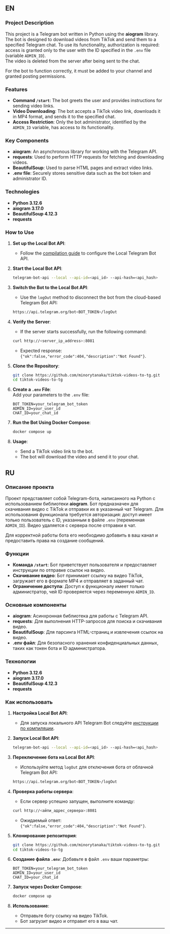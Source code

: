 ## EN

### Project Description

This project is a Telegram bot written in Python using the **aiogram** library. The bot is designed to download videos from TikTok and send them to a specified Telegram chat. To use its functionality, authorization is required: access is granted only to the user with the ID specified in the `.env` file (variable `ADMIN_ID`).  
The video is deleted from the server after being sent to the chat.

For the bot to function correctly, it must be added to your channel and granted posting permissions.

### Features

- **Command `/start`**: The bot greets the user and provides instructions for sending video links.
- **Video Downloading**: The bot accepts a TikTok video link, downloads it in MP4 format, and sends it to the specified chat.
- **Access Restriction**: Only the bot administrator, identified by the `ADMIN_ID` variable, has access to its functionality.

### Key Components

- **aiogram**: An asynchronous library for working with the Telegram API.
- **requests**: Used to perform HTTP requests for fetching and downloading videos.
- **BeautifulSoup**: Used to parse HTML pages and extract video links.
- **.env file**: Securely stores sensitive data such as the bot token and administrator ID.

### Technologies

- **Python 3.12.6**
- **aiogram 3.17.0**
- **BeautifulSoup 4.12.3**
- **requests**

### How to Use

1. **Set up the Local Bot API**:
    
    - Follow the [compilation guide](https://tdlib.github.io/telegram-bot-api/build.html) to configure the Local Telegram Bot API.
2. **Start the Local Bot API**:
    
    ```bash
    telegram-bot-api --local --api-id=<api_id> --api-hash=<api_hash>
    ```
    
3. **Switch the Bot to the Local Bot API**:
    
    - Use the `logOut` method to disconnect the bot from the cloud-based Telegram Bot API:
    
    ```bash
    https://api.telegram.org/bot<BOT_TOKEN>/logOut
    ```
    
4. **Verify the Server**:
    
    - If the server starts successfully, run the following command:
    
    ```bash
    curl http://<server_ip_address>:8081
    ```
    
    - Expected response: `{"ok":false,"error_code":404,"description":"Not Found"}`.
5. **Clone the Repository**:
    
    ```bash
    git clone https://github.com/minorytanaka/tiktok-videos-to-tg.git
    cd tiktok-videos-to-tg
    ```
    
6. **Create a `.env` File**:  
    Add your parameters to the `.env` file:
    
    ```env
    BOT_TOKEN=your_telegram_bot_token
    ADMIN_ID=your_user_id
    CHAT_ID=your_chat_id
    ```
    
7. **Run the Bot Using Docker Compose**:
    
    ```bash
    docker compose up
    ```
    
8. **Usage**:
    
    - Send a TikTok video link to the bot.
    - The bot will download the video and send it to your chat.

## RU

### Описание проекта

Проект представляет собой Telegram-бота, написанного на Python с использованием библиотеки **aiogram**. Бот предназначен для скачивания видео с TikTok и отправки их в указанный чат Telegram. Для использования функционала требуется авторизация: доступ имеет только пользователь с ID, указанным в файле `.env` (переменная `ADMIN_ID`).
Видео удаляется с сервера после отправки в чат.

Для корректной работы бота его необходимо добавить в ваш канал и предоставить права на создание сообщений.

### Функции

- **Команда `/start`**: Бот приветствует пользователя и предоставляет инструкции по отправке ссылок на видео.
- **Скачивание видео**: Бот принимает ссылку на видео TikTok, загружает его в формате MP4 и отправляет в заданный чат.
- **Ограничение доступа**: Доступ к функционалу имеет только администратор, чей ID проверяется через переменную `ADMIN_ID`.

### Основные компоненты

- **aiogram**: Асинхронная библиотека для работы с Telegram API.
- **requests**: Для выполнения HTTP-запросов для поиска и скачивания видео.
- **BeautifulSoup**: Для парсинга HTML-страниц и извлечения ссылок на видео.
- **.env файл**: Для безопасного хранения конфиденциальных данных, таких как токен бота и ID администратора.

### Технологии

- **Python 3.12.6**
- **aiogram 3.17.0**
- **BeautifulSoup 4.12.3**
- **requests**

### Как использовать

1. **Настройка Local Bot API**:
    
    - Для запуска локального API Telegram Bot следуйте [инструкции по компиляции](https://tdlib.github.io/telegram-bot-api/build.html).
2. **Запуск Local Bot API**:
    
    ```bash
    telegram-bot-api --local --api-id=<api_id> --api-hash=<api_hash>
    ```
    
3. **Переключение бота на Local Bot API**:
    
    - Используйте метод `logOut` для отключения бота от облачной Telegram Bot API:
    
    ```bash
    https://api.telegram.org/bot<BOT_TOKEN>/logOut
    ```
    
4. **Проверка работы сервера**:
    
    - Если сервер успешно запущен, выполните команду:
    
    ```bash
    curl http://<айпи_адрес_сервера>:8081
    ```
    
    - Ожидаемый ответ: `{"ok":false,"error_code":404,"description":"Not Found"}`.
5. **Клонирование репозитория**:
    
    ```bash
    git clone https://github.com/minorytanaka/tiktok-videos-to-tg.git
    cd tiktok-videos-to-tg
    ```
    
6. **Создание файла `.env`**: Добавьте в файл `.env` ваши параметры:
    
    ```env
    BOT_TOKEN=your_telegram_bot_token
    ADMIN_ID=your_user_id
    CHAT_ID=your_chat_id
    ```
    
7. **Запуск через Docker Compose**:
    
    ```bash
    docker compose up
    ```
    
8. **Использование**:
    
    - Отправьте боту ссылку на видео TikTok.
    - Бот загрузит видео и отправит его в ваш чат.

---
